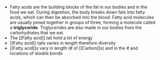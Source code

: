- Fatty acids are the building blocks of the fat in our bodies and in the food we eat. During digestion, the body breaks down fats into fatty acids, which can then be absorbed into the blood. Fatty acid molecules are usually joined together in groups of three, forming a molecule called a **triglyceride**. Triglycerides are also made in our bodies from the carbohydrates that we eat.
- The [[Fatty acid]] tail hold a lot of energy
- [[Fatty acid]] tails varies in length therefore diversity
- [[Fatty acid]]s vary in length (# of [[Carbon]]s) and in the # and locations of double bonds